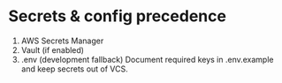 # Secrets & config precedence
1) AWS Secrets Manager
2) Vault (if enabled)
3) .env (development fallback)
Document required keys in .env.example and keep secrets out of VCS.
